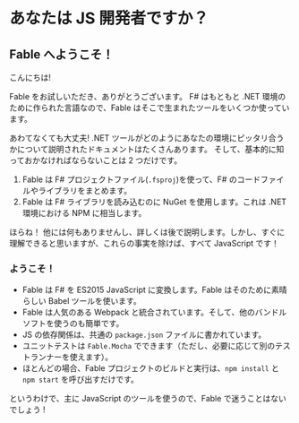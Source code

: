 # あなたは JS 開発者ですか？

## Fable へようこそ！

こんにちは!

Fable をお試しいただき、ありがとうございます。
F# はもともと .NET 環境のために作られた言語なので、Fable はそこで生まれたツールをいくつか使っています。

あわてなくても大丈夫! .NET ツールがどのようにあなたの環境にピッタリ合うかについて説明されたドキュメントはたくさんあります。
そして、基本的に知っておかなければならないことは 2 つだけです。

1. Fable は F# プロジェクトファイル(`.fsproj`)を使って、F# のコードファイルやライブラリをまとめます。
2. Fable は F# ライブラリを読み込むのに NuGet を使用します。これは .NET 環境における NPM に相当します。

ほらね！ 他には何もありませんし、詳しくは後で説明します。しかし、すぐに理解できると思いますが、これらの事実を除けば、すべて JavaScript です！

### ようこそ！

- Fable は F# を ES2015 JavaScript に変換します。Fable はそのために素晴らしい Babel ツールを使います。
- Fable は人気のある Webpack と統合されています。そして、他のバンドルソフトを使うのも簡単です。
- JS の依存関係は、共通の `package.json` ファイルに書かれています。
- ユニットテストは `Fable.Mocha` でできます（ただし、必要に応じて別のテストランナーを使えます）。
- ほとんどの場合、Fable プロジェクトのビルドと実行は、`npm install` と `npm start` を呼び出すだけです。

というわけで、主に JavaScript のツールを使うので、Fable で迷うことはないでしょう !
